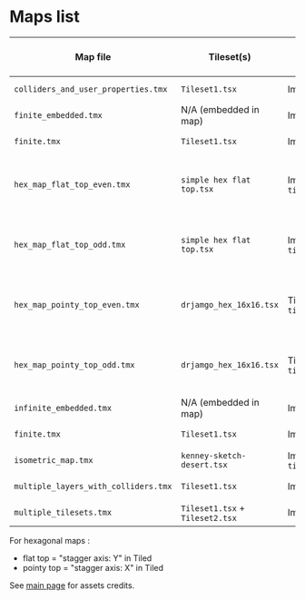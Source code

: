 # Maps list

| Map file | Tileset(s) | Asset(s) | Map type | Objects in map ? |
|----------|------------|----------|----------|------------------|
| `colliders_and_user_properties.tmx` | `Tileset1.tsx` | Images collection in `tiles/` | Finite orthogonal | Yes |
| `finite_embedded.tmx` | N/A (embedded in map) | Images collection in `tiles/` | Finite orthogonal | No |
| `finite.tmx` | `Tileset1.tsx` | Images collection in `tiles/` | Finite orthogonal | No |
| `hex_map_flat_top_even.tmx` | `simple hex flat top.tsx` | Images collection in `tiles/simple hex flat top/` | Finite hexagonal flat top (even index) | Yes |
| `hex_map_flat_top_odd.tmx` | `simple hex flat top.tsx` | Images collection in `tiles/simple hex flat top/` | Finite hexagonal flat top (odd index) | Yes |
| `hex_map_pointy_top_even.tmx` | `drjamgo_hex_16x16.tsx` | Tileset image in `tiles/drjamgo_hex_16x16.png` | Finite hexagonal pointy top (even index) | Yes |
| `hex_map_pointy_top_odd.tmx` | `drjamgo_hex_16x16.tsx` | Tileset image in `tiles/drjamgo_hex_16x16.png` | Finite hexagonal pointy top (odd index) | Yes |
| `infinite_embedded.tmx` | N/A (embedded in map) | Images collection in `tiles/` | Infinite orthogonal | No |
| `finite.tmx` | `Tileset1.tsx` | Images collection in `tiles/` | Infinite orthogonal | No |
| `isometric_map.tmx` | `kenney-sketch-desert.tsx` | Images collection in `tiles/kenney-sketch-desert/` | Finite isometric | No |
| `multiple_layers_with_colliders.tmx` | `Tileset1.tsx` | Images collection in `tiles/` | Finite orthogonal | Yes |
| `multiple_tilesets.tmx` | `Tileset1.tsx` + `Tileset2.tsx` | Images collection in `tiles/` | Finite orthogonal | Yes |

For hexagonal maps :

- flat top = "stagger axis: Y" in Tiled
- pointy top = "stagger axis: X" in Tiled

See [main page](../README.md) for assets credits.
